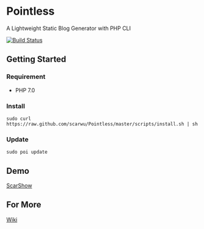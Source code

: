 # Pointless

A Lightweight Static Blog Generator with PHP CLI

[![Build Status](https://travis-ci.org/scarwu/Pointless.png?branch=master)](https://travis-ci.org/scarwu/Pointless)

## Getting Started

### Requirement

* PHP 7.0

### Install

    sudo curl https://raw.github.com/scarwu/Pointless/master/scripts/install.sh | sh

### Update

    sudo poi update

## Demo

[ScarShow](http://scar.tw)

## For More

[Wiki](https://github.com/scarwu/Pointless/wiki)